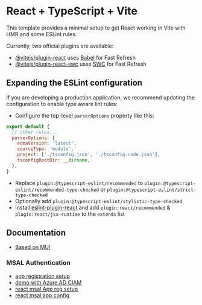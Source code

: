 # React + TypeScript + Vite

This template provides a minimal setup to get React working in Vite with HMR and some ESLint rules.

Currently, two official plugins are available:

- [@vitejs/plugin-react](https://github.com/vitejs/vite-plugin-react/blob/main/packages/plugin-react/README.md) uses [Babel](https://babeljs.io/) for Fast Refresh
- [@vitejs/plugin-react-swc](https://github.com/vitejs/vite-plugin-react-swc) uses [SWC](https://swc.rs/) for Fast Refresh

## Expanding the ESLint configuration

If you are developing a production application, we recommend updating the configuration to enable type aware lint rules:

- Configure the top-level `parserOptions` property like this:

```js
export default {
  // other rules...
  parserOptions: {
    ecmaVersion: 'latest',
    sourceType: 'module',
    project: ['./tsconfig.json', './tsconfig.node.json'],
    tsconfigRootDir: __dirname,
  },
}
```

- Replace `plugin:@typescript-eslint/recommended` to `plugin:@typescript-eslint/recommended-type-checked` or `plugin:@typescript-eslint/strict-type-checked`
- Optionally add `plugin:@typescript-eslint/stylistic-type-checked`
- Install [eslint-plugin-react](https://github.com/jsx-eslint/eslint-plugin-react) and add `plugin:react/recommended` & `plugin:react/jsx-runtime` to the `extends` list

## Documentation

- [Based on MUI](https://mui.com/material-ui/all-components/)

### MSAL Authentication

- [app registration setup](https://learn.microsoft.com/en-us/entra/identity-platform/scenario-spa-app-registration)
- [demo with Azure AD CIAM](https://learn.microsoft.com/en-us/samples/azure-samples/ms-identity-ciam-javascript-tutorial/ms-identity-ciam-javascript-tutorial-1-sign-in-react/)
- [react msal App reg setup](https://learn.microsoft.com/en-us/entra/identity-platform/tutorial-single-page-app-react-register-app)
- [react msal app config](https://learn.microsoft.com/en-us/entra/identity-platform/tutorial-single-page-app-react-prepare-spa?tabs=visual-studio)
